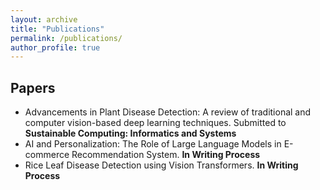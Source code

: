 ```yaml
---
layout: archive
title: "Publications"
permalink: /publications/
author_profile: true
---
```





## Papers

- Advancements in Plant Disease Detection: A review of traditional and computer vision-based deep learning techniques. Submitted to **Sustainable Computing: Informatics and Systems**
- AI and Personalization: The Role of Large Language Models in E-commerce Recommendation System. **In Writing Process**
- Rice Leaf Disease Detection using Vision Transformers. **In Writing Process**
